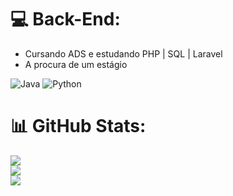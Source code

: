 
# 💻 Back-End:
- Cursando ADS e estudando PHP | SQL | Laravel
- A procura de um estágio

![Java](https://img.shields.io/badge/java-%23ED8B00.svg?style=plastic&logo=java&logoColor=white) ![Python](https://img.shields.io/badge/python-3670A0?style=plastic&logo=python&logoColor=ffdd54)
# 📊 GitHub Stats:
![](https://github-readme-stats.vercel.app/api?username=pivetoo&theme=monokai&hide_border=true&include_all_commits=false&count_private=false)<br/>
![](https://github-readme-streak-stats.herokuapp.com/?user=pivetoo&theme=monokai&hide_border=true)<br/>
![](https://github-readme-stats.vercel.app/api/top-langs/?username=pivetoo&theme=monokai&hide_border=true&include_all_commits=false&count_private=false&layout=compact)

<!-- Proudly created with GPRM ( https://gprm.itsvg.in ) -->
